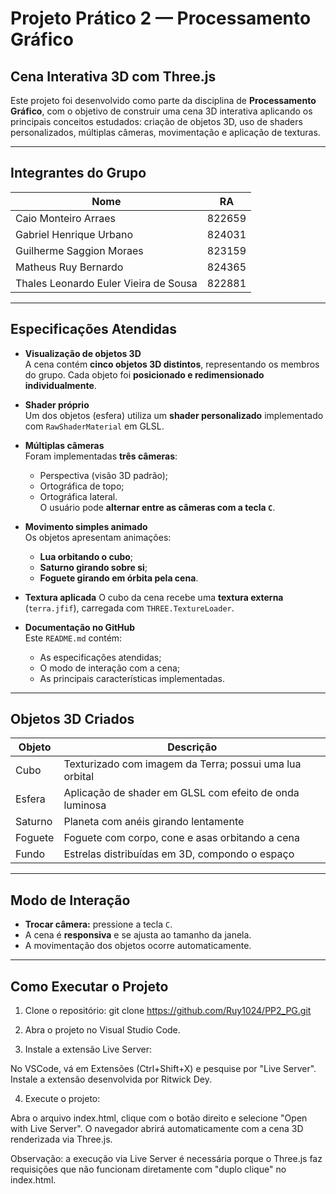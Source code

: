# Projeto Prático 2 — Processamento Gráfico

## Cena Interativa 3D com Three.js

Este projeto foi desenvolvido como parte da disciplina de **Processamento Gráfico**, com o objetivo de construir uma cena 3D interativa aplicando os principais conceitos estudados: criação de objetos 3D, uso de shaders personalizados, múltiplas câmeras, movimentação e aplicação de texturas.

---

## Integrantes do Grupo

| Nome                                        | RA      |
|---------------------------------------------|---------|
| Caio Monteiro Arraes                        | 822659  |
| Gabriel Henrique Urbano                     | 824031  |
| Guilherme Saggion Moraes                    | 823159  |
| Matheus Ruy Bernardo                        | 824365  |
| Thales Leonardo Euler Vieira de Sousa       | 822881  |

---

## Especificações Atendidas

- **Visualização de objetos 3D**  
  A cena contém **cinco objetos 3D distintos**, representando os membros do grupo. Cada objeto foi **posicionado e redimensionado individualmente**.

- **Shader próprio**  
  Um dos objetos (esfera) utiliza um **shader personalizado** implementado com `RawShaderMaterial` em GLSL.

- **Múltiplas câmeras**  
  Foram implementadas **três câmeras**:
  - Perspectiva (visão 3D padrão);
  - Ortográfica de topo;
  - Ortográfica lateral.  
  O usuário pode **alternar entre as câmeras com a tecla `C`**.

- **Movimento simples animado**  
  Os objetos apresentam animações:  
  - **Lua orbitando o cubo**;  
  - **Saturno girando sobre si**;  
  - **Foguete girando em órbita pela cena**.

- **Textura aplicada** 
  O cubo da cena recebe uma **textura externa** (`terra.jfif`), carregada com `THREE.TextureLoader`.

- **Documentação no GitHub**  
  Este `README.md` contém:
  - As especificações atendidas;
  - O modo de interação com a cena;
  - As principais características implementadas.

---

## Objetos 3D Criados

| Objeto     | Descrição                                                |
|------------|----------------------------------------------------------|
| Cubo       | Texturizado com imagem da Terra; possui uma lua orbital  |
| Esfera     | Aplicação de shader em GLSL com efeito de onda luminosa  |
| Saturno    | Planeta com anéis girando lentamente                     |
| Foguete    | Foguete com corpo, cone e asas orbitando a cena          |
| Fundo      | Estrelas distribuídas em 3D, compondo o espaço           |

---

## Modo de Interação

- **Trocar câmera:** pressione a tecla `C`.
- A cena é **responsiva** e se ajusta ao tamanho da janela.
- A movimentação dos objetos ocorre automaticamente.

---

## Como Executar o Projeto

1. Clone o repositório:
   git clone https://github.com/Ruy1024/PP2_PG.git

2. Abra o projeto no Visual Studio Code.

3. Instale a extensão Live Server:

No VSCode, vá em Extensões (Ctrl+Shift+X) e pesquise por "Live Server".
Instale a extensão desenvolvida por Ritwick Dey.

4. Execute o projeto:

Abra o arquivo index.html,
clique com o botão direito e selecione "Open with Live Server". O navegador abrirá automaticamente com a cena 3D renderizada via Three.js.

Observação: a execução via Live Server é necessária porque o Three.js faz requisições que não funcionam diretamente com "duplo clique" no index.html.
